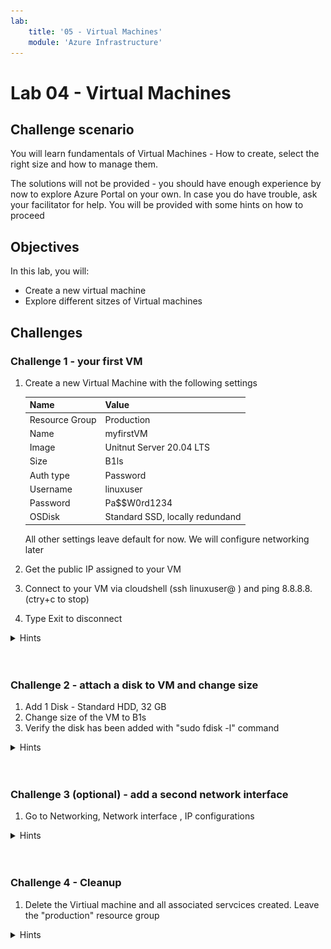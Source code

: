 ```yaml
---
lab:
    title: '05 - Virtual Machines'
    module: 'Azure Infrastructure'
---
```


# Lab 04 - Virtual Machines

## Challenge scenario

You will learn fundamentals of Virtual Machines - How to create, select the right size and how to manage them. 

The solutions will not be provided - you should have enough experience by now to explore Azure Portal on your own. In case you do have trouble, ask your facilitator for help. You will be provided with some hints on how to proceed

## Objectives

In this lab, you will:

+ Create a new virtual machine
+ Explore different sitzes of Virtual machines


## Challenges

### Challenge 1 - your first VM

1. Create a new Virtual Machine with the following settings

    |Name|Value|
    |---|---|
    |Resource Group| Production |
    |Name| myfirstVM |
    |Image| Unitnut Server 20.04 LTS |
    |Size| B1ls |
    |Auth type| Password |
    |Username| linuxuser |
    |Password| Pa$$W0rd1234 |
    |OSDisk| Standard SSD, locally redundand |

    All other settings leave default for now. We will configure networking later

1. Get the public IP assigned to your VM
1. Connect to your VM via cloudshell (ssh linuxuser@<yourip> ) and ping 8.8.8.8. (ctry+c to stop)
1. Type Exit to disconnect


<details>
  <summary markdown="span">Hints</summary>

    ![image](../Images/05_01.png)
    ![image](../Images/05_03.png)

</details>
<br/><br/>


### Challenge 2 - attach a disk to VM and change size

1. Add 1 Disk - Standard HDD, 32 GB
1. Change size of the VM to B1s
1. Verify the disk has been added with "sudo fdisk -l" command


<details>
  <summary markdown="span">Hints</summary>

    ![image](../Images/05_04.png)
    ![image](../Images/05_05.png)
    ![image](../Images/05_06.png)
</details>
<br/><br/>


### Challenge 3 (optional) - add a second network interface

1. Go to Networking, Network interface , IP configurations


<details>
  <summary markdown="span">Hints</summary>

    ![image](../Images/05_07.png)

</details>
<br/><br/>




### Challenge 4 - Cleanup

1. Delete the Virtiual machine and all associated servcices created. Leave the "production" resource group

<details>
  <summary markdown="span">Hints</summary>
    First remove the lock we created in challenge 2 ;)
    ![image](../Images/05_08.png)
    ![image](../Images/05_09.png)
    ![image](../Images/05_10.png)
</details>
<br/><br/>
